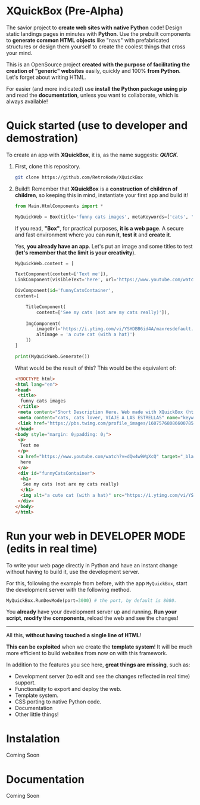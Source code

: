 
#  XQuickBox (Pre-Alpha)

The savior project to **create web sites with native Python** code! Design static landings pages in minutes with **Python**. Use the prebuilt components to **generate common HTML objects** like "navs" with prefabricated structures or design them yourself to create the coolest things that cross your mind.

  

This is an OpenSource project **created with the purpose of facilitating the creation of "generic" websites** easily, quickly and 100% **from Python**. Let's forget about writing HTML.

  

For easier (and more indicated) use **install the Python package using pip** and read the **documentation**, unless you want to collaborate, which is always available!



# Quick started (use to developer and demostration)

To create an app with **XQuickBox**, it is, as the name suggests: ***QUICK***.

1. First, clone this repository.
	```bash
	git clone https://github.com/RetroKode/XQuickBox
	```

2. Build!:
Remember that **XQuickBox** is a **construction of children of children**, so keeping this in mind, instantiate your first app and build it!

	```python
   from Main.HtmlComponents import *

   MyQuickWeb = Box(title='funny cats images', metaKeywords=['cats', 'cats lover', 'VIAJE A LAS ESTRELLAS']) # "Box", for practical purposes, it is a web page. A secure and fast environment where you can run it, test it and create it.
	```
	If you read, **"Box"**, for practical purposes, **it is a web page**. A secure and fast environment where you can **run it**, **test it** and **create it**.

	Yes, **you already have an app**. Let's put an image and some titles to test (**let's remember that the limit is your creativity**).
	```python
   MyQuickWeb.content = [

   	TextComponent(content=['Text me']),
   	LinkComponent(visibleText='here', url='https://www.youtube.com/watch?v=dQw4w9WgXcQ'),

   	DivComponent(id='funnyCatsContainer',
   	content=[

   		TitleComponent(
   			content=['See my cats (not are my cats really)']),
   			
   		ImgComponent(
   			imageUrl='https://i.ytimg.com/vi/YSHDBB6id4A/maxresdefault.jpg', 
   			altImage = 'a cute cat (with a hat)')
   		])
   ]

   print(MyQuickWeb.Generate())
	```
	What would be the result of this? This would be the equivalent of:
	```html
   <!DOCTYPE html>
   <html lang="en">
    <head>
     <title>
      funny cats images
     </title>
     <meta content="Short Description Here. Web made with XQuickBox (https://retrokode.com/projects/frameworks/XQuickBox)" name="description"/>
     <meta content="cats, cats lover, VIAJE A LAS ESTRELLAS" name="keywords"/>
     <link href="https://pbs.twimg.com/profile_images/1607576808660078592/MlagycpF_400x400.jpg" rel="shortcut icon" type="image/x-icon"/>
    </head>
    <body style="margin: 0;padding: 0;">
     <p>
      Text me
     </p>
     <a href="https://www.youtube.com/watch?v=dQw4w9WgXcQ" target="_blank">
      here
     </a>
     <div id="funnyCatsContainer">
      <h1>
       See my cats (not are my cats really)
      </h1>
      <img alt="a cute cat (with a hat)" src="https://i.ytimg.com/vi/YSHDBB6id4A/maxresdefault.jpg" width="512px"/>
     </div>
    </body>
   </html>

	```


# Run your web in DEVELOPER MODE (edits in real time)
To write your web page directly in Python and have an instant change without having to build it, use the development server.

For this, following the example from before, with the app ``MyQuickBox``, start the development server with the following method.
```python
MyQuickBox.RunDevMode(port=3000) # the port, by default is 8080.
```

You **already** have your development server up and running. **Run your script**, **modify** the **components**, reload the web and see the changes!

---
All this, **without having touched a single line of HTML**!

**This can be exploited** when we create the **template system**! It will be much more efficient to build websites from now on with this framework.

In addition to the features you see here, **great things are missing**, such as:
- Development server (to edit and see the changes reflected in real time) support.
- Functionality to export and deploy the web.
- Template system.
- CSS porting to native Python code.
- Documentation
- Other little things!


  

#  Instalation

Coming Soon

  
  

#  Documentation

Coming Soon
